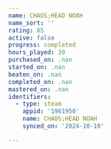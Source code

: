 ```yaml
---
name: CHAOS;HEAD NOAH
name_sort: ''
rating: 85
active: false
progress: completed
hours_played: 30
purchased_on: .nan
started_on: .nan
beaten_on: .nan
completed_on: .nan
mastered_on: .nan
identifiers:
  - type: steam
    appid: '1961950'
    name: CHAOS;HEAD NOAH
    synced_on: '2024-10-10'

---
```

